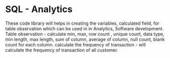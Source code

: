 # SQL - Analytics

These code library will helps in creating the variables, calculated field, for table observation which can be used in in Analytics, Software development.
Table observation - calculate min, max, row count , unique count, data type, min length, max length, sum of column, average of column,  null count, blank count for each column.
calculate the frequency of transaction - will calculate the frequency of transaction of all customer.

